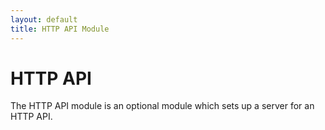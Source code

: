 ```yaml
---
layout: default
title: HTTP API Module
---
```


# HTTP API

The HTTP API module is an optional module which sets up a server for an HTTP API.